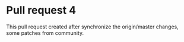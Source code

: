 # Pull request 4

This pull request created after synchronize the origin/master changes, some patches from community.